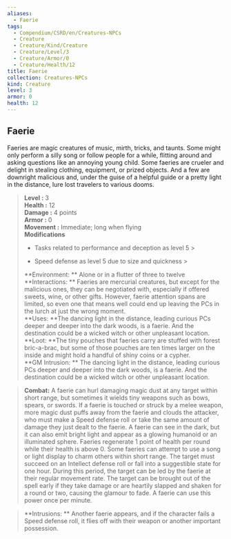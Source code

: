 ```yaml
---
aliases:
  - Faerie
tags:
  - Compendium/CSRD/en/Creatures-NPCs
  - Creature
  - Creature/Kind/Creature
  - Creature/Level/3
  - Creature/Armor/0
  - Creature/Health/12
title: Faerie
collection: Creatures-NPCs
kind: Creature
level: 3
armor: 0
health: 12
---
```

## Faerie  
Faeries are magic creatures of music, mirth, tricks, and taunts. Some might only perform a silly song or follow people for a while, flitting around and asking questions like an annoying young child. Some faeries are crueler and delight in stealing clothing, equipment, or prized objects. And a few are downright malicious and, under the guise of a helpful guide or a pretty light in the distance, lure lost travelers to various dooms.  

  
> **Level :** 3  
> **Health :** 12  
> **Damage :** 4 points  
> **Armor :** 0  
> **Movement :** Immediate; long when flying  
> **Modifications**  
>- Tasks related to performance and deception as level 5 >
>  
>- Speed defense as level 5 due to size and quickness >
>  
> **Environment: ** Alone or in a flutter of three to twelve  
> **Interactions: ** Faeries are mercurial creatures, but except for the malicious ones, they can be negotiated with, especially if offered sweets, wine, or other gifts. However, faerie attention spans are limited, so even one that means well could end up leaving the PCs in the lurch at just the wrong moment.  
> **Uses: **The dancing light in the distance, leading curious PCs deeper and deeper into the dark woods, is a faerie. And the destination could be a wicked witch or other unpleasant location.  
> **Loot: **The tiny pouches that faeries carry are stuffed with forest bric-a-brac, but some of those pouches are ten times larger on the inside and might hold a handful of shiny coins or a cypher.  
> **GM Intrusion: ** The dancing light in the distance, leading curious PCs deeper and deeper into the dark woods, is a faerie. And the destination could be a wicked witch or other unpleasant location.  

> **Combat:** 
> A faerie can hurl damaging magic dust at any target within short range, but sometimes it wields tiny weapons such as bows, spears, or swords. 
If a faerie is touched or struck by a melee weapon, more magic dust puffs away from the faerie and clouds the attacker, who must make a Speed defense roll or take the same amount of damage they just dealt to the faerie. 
A faerie can see in the dark, but it can also emit bright light and appear as a glowing humanoid or an illuminated sphere. 
Faeries regenerate 1 point of health per round while their health is above 0. 
Some faeries can attempt to use a song or light display to charm others within short range. The target must succeed on an Intellect defense roll or fall into a suggestible state for one hour. During this period, the target can be led by the faerie at their regular movement rate. The target can be brought out of the spell early if they take damage or are heartily slapped and shaken for a round or two, causing the glamour to fade. A faerie can use this power once per minute.  
  

> **Intrusions: ** 
> Another faerie appears, and if the character fails a Speed defense roll, it flies off with their weapon or another important possession.  
